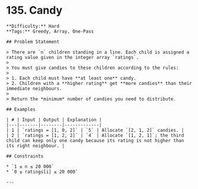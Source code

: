 # 135. Candy

    **Difficulty:** Hard  
    **Tags:** Greedy, Array, One-Pass

    ## Problem Statement

    > There are `n` children standing in a line. Each child is assigned a rating value given in the integer array `ratings`.
    >
    > You must give candies to these children according to the rules:
    >
    > 1. Each child must have **at least one** candy.  
    > 2. Children with a **higher rating** get **more candies** than their immediate neighbours.
    >
    > Return the *minimum* number of candies you need to distribute.

    ## Examples

    | # | Input | Output | Explanation |
    |---|-------|--------|-------------|
    | 1 | `ratings = [1, 0, 2]` | `5` | Allocate `[2, 1, 2]` candies. |
    | 2 | `ratings = [1, 2, 2]` | `4` | Allocate `[1, 2, 1]`; the third child can keep only one candy because its rating is not higher than its right neighbour. |

    ## Constraints

    * `1 ≤ n ≤ 20 000`  
    * `0 ≤ ratings[i] ≤ 20 000`

    ---
